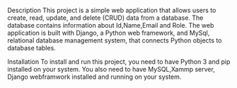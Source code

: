 Description
This project is a simple web application that allows users to create, read, update, and delete (CRUD) data from a database. The database contains information about Id,Name,Email and Role. The web application is built with Django, a Python web framework, and MySql, relational database management system, that connects Python objects to database tables.


Installation
To install and run this project, you need to have Python 3 and pip installed on your system. You also need to have MySQL,Xammp server, Django webframwork installed and running on your system.
